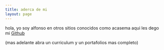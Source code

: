 ```yaml
---
title: aderca de mi
layout: page
---
```


hola, yo soy alfonso en otros sitios conocidos como acasema aqui les dego mi [Github](https://github.com/acasemaSerrano)

(mas adelante abra un curriculum y un portafolios mas completo)